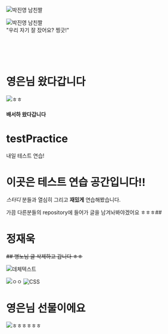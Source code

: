 
![박진영 남친짤](https://search.pstatic.net/common/?src=http%3A%2F%2Fblogfiles.naver.net%2FMjAyMTA0MThfMTY5%2FMDAxNjE4Njc0MDM3NTA0.KoM3viynmPQeUd-wr_kNu74OiqSRy5vce2hFQ7HTlW4g._OUZly5x1vAEBsvjmbdX-m5B16noKK18SdbS-y5_6EEg.JPEG.ilb05412%2FIMG_8760.JPG&type=sc960_832)

![박진영 남친짤](https://cdnweb01.wikitree.co.kr/webdata/editor/202009/09/img_20200909164456_a503a2ce.webp)  
"우리 자기 잘 잤어요? 찡긋!"
<br><br><br><br><br>


# 영은님 왔다갑니다

![ㅎㅎ](https://search.pstatic.net/common/?src=http%3A%2F%2Fimgnews.naver.net%2Fimage%2F5339%2F2019%2F12%2F21%2F0000195864_001_20191221161407508.jpg&type=sc960_832)

#### 배서하 왔다갑니다

# testPractice
내일 테스트 연습!

# 이곳은 테스트 연습 공간입니다!!
_스터디_ 분들과 열심히 그리고 __재밌게__ 연습해봤습니다.

가끔 다른분들의 repository에 들어가 글을 남겨놔봐야겠어요 ㅎㅎㅎ##

# 정재욱 
~~## 병노님 글 삭제하고 갑니다 ㅎㅎ~~

![데체텍스트](http://file2.nocutnews.co.kr/newsroom/image/2019/11/19/20191119092356684958_0_768_768.jpg)

![ㅇㅇ](https://mblogthumb-phinf.pstatic.net/MjAxOTAzMDZfOTUg/MDAxNTUxODQyNTE2NjU2.V72749bgR3O75N4CJ7BXdujZ92A4Y0h1VaHRzvDlzegg.rPtB9OkBLNDV9cFxd6WEY7UOE0CEaQTo2yXugUFQy_4g.JPEG.yingbbang/1551804817469.jpg?type=w800)
![CSS](https://storage.googleapis.com/jjalbot-jjals/2019/01/qSZ8Y8HNcl/R5djHzs9n.gif)

# 영은님 선물이에요
![ㅎㅎㅎㅎㅎㅎ](https://cdn.theonetv.kr/news/photo/202107/101866_91377_5311.jpg)
